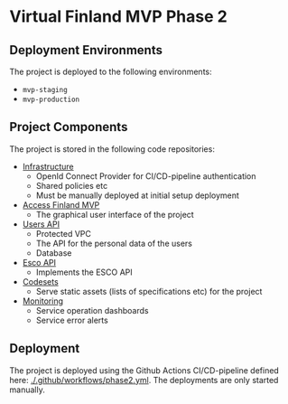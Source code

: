 # Virtual Finland MVP Phase 2

## Deployment Environments

The project is deployed to the following environments:

- `mvp-staging`
- `mvp-production`

## Project Components

The project is stored in the following code repositories:

- [Infrastructure](https://github.com/Virtual-Finland-Development/infrastructure)
  - OpenId Connect Provider for CI/CD-pipeline authentication
  - Shared policies etc
  - Must be manually deployed at initial setup deployment
- [Access Finland MVP](https://github.com/Virtual-Finland-Development/access-finland)
  - The graphical user interface of the project
- [Users API](https://github.com/Virtual-Finland-Development/users-api)
  - Protected VPC
  - The API for the personal data of the users
  - Database
- [Esco API](https://github.com/Virtual-Finland-Development/esco-api)
  - Implements the ESCO API  
- [Codesets](https://github.com/Virtual-Finland-Development/codesets)
  - Serve static assets (lists of specifications etc) for the project
- [Monitoring](https://github.com/Virtual-Finland-Development/monitoring)
  - Service operation dashboards
  - Service error alerts

## Deployment

The project is deployed using the Github Actions CI/CD-pipeline defined here: [./.github/workflows/phase2.yml](../.github/workflows/phase2.yml). The deployments are only started manually.
